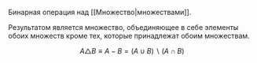 Бинарная операция над [[Множество|множествами]].

Результатом является множество, объединяющее в себе элементы обоих множеств кроме тех, которые принадлежат обоим множествам.

$$
A \triangle B \equiv A - B = (A \cup B) \backslash (A \cap B)
$$